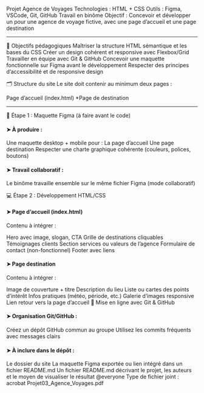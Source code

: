 Projet Agence de Voyages
Technologies : HTML + CSS
Outils : Figma, VSCode, Git, GitHub
Travail en binôme
Objectif : Concevoir et développer un pour une agence de voyage fictive, avec une page d’accueil et une page destination

---

🎯 Objectifs pédagogiques
Maîtriser la structure HTML sémantique et les bases du CSS
Créer un design cohérent et responsive avec Flexbox/Grid
Travailler en équipe avec Git & GitHub
Concevoir une maquette fonctionnelle sur Figma avant le développement
Respecter des principes d’accessibilité et de responsive design

🗂️ Structure du site
Le site doit contenir au minimum deux pages :

Page d’accueil (index.html)
*Page de destination

---
🎨 Étape 1 : Maquette Figma (à faire avant le code)
#### ➤ À produire :

Une maquette desktop + mobile pour :
La page d’accueil
Une page destination
Respecter une charte graphique cohérente (couleurs, polices, boutons)

#### ➤ Travail collaboratif :

Le binôme travaille ensemble sur le même fichier Figma (mode collaboratif)

💻 Étape 2 : Développement HTML/CSS
#### ➤ Page d’accueil (index.html)

Contenu à intégrer :

Hero avec image, slogan, CTA
Grille de destinations cliquables
Témoignages clients
Section services ou valeurs de l’agence
Formulaire de contact (non-fonctionnel)
Footer avec liens

#### ➤ Page destination

Contenu à intégrer :

Image de couverture + titre
Description du lieu
Liste ou cartes des points d’intérêt
Infos pratiques (météo, période, etc.)
Galerie d’images responsive
Lien retour vers la page d’accueil
🧪 Mise en ligne avec Git & GitHub
#### ➤ Organisation Git/GitHub :

Créez un dépôt GitHub commun au groupe
Utilisez les commits fréquents avec messages clairs

#### ➤ À inclure dans le dépôt :

Le dossier du site
La maquette Figma exportée ou lien intégré dans un fichier README.md
Un fichier README.md décrivant le projet, les auteurs et le moyen de visualiser le résultat
@everyone
Type de fichier joint : acrobat
Projet03_Agence_Voyages.pdf
